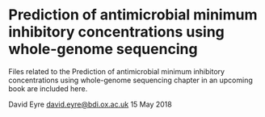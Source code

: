 # Prediction of antimicrobial minimum inhibitory concentrations using whole-genome sequencing

Files related to the Prediction of antimicrobial minimum inhibitory concentrations using whole-genome sequencing chapter in an upcoming book are included here.

David Eyre
david.eyre@bdi.ox.ac.uk
15 May 2018
